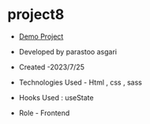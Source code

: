 # project8


- [Demo Project]()

- Developed by parastoo asgari

- Created -2023/7/25

- Technologies Used - Html , css , sass

- Hooks Used : useState 

- Role - Frontend



